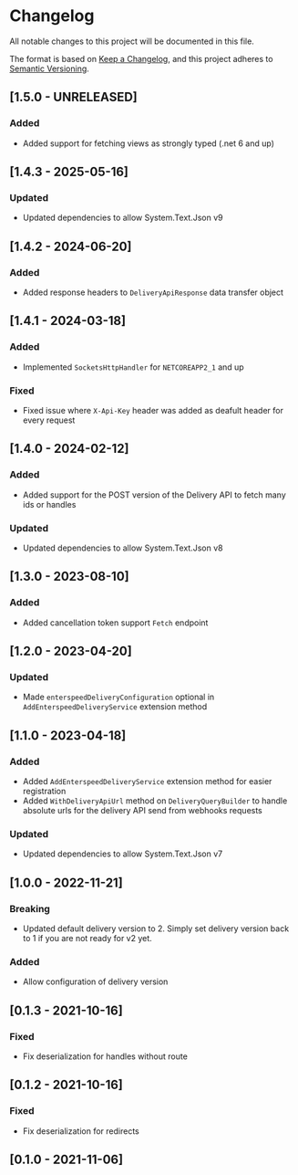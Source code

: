 # Changelog

All notable changes to this project will be documented in this file.

The format is based on [Keep a Changelog](https://keepachangelog.com/en/1.0.0/), and this project adheres to [Semantic Versioning](https://semver.org/spec/v2.0.0.html).


## [1.5.0 - UNRELEASED]
### Added
  - Added support for fetching views as strongly typed (.net 6 and up)
  
## [1.4.3 - 2025-05-16]
### Updated
  - Updated dependencies to allow System.Text.Json v9

## [1.4.2 - 2024-06-20]
### Added
- Added response headers to `DeliveryApiResponse` data transfer object

## [1.4.1 - 2024-03-18]
### Added
- Implemented `SocketsHttpHandler` for `NETCOREAPP2_1` and up

### Fixed
- Fixed issue where `X-Api-Key` header was added as deafult header for every request


## [1.4.0 - 2024-02-12]
### Added
- Added support for the POST version of the Delivery API to fetch many ids or handles

### Updated
  - Updated dependencies to allow System.Text.Json v8

## [1.3.0 - 2023-08-10]
### Added
- Added cancellation token support `Fetch` endpoint

## [1.2.0 - 2023-04-20]
### Updated
- Made `enterspeedDeliveryConfiguration` optional in `AddEnterspeedDeliveryService` extension method

## [1.1.0 - 2023-04-18]
### Added
- Added `AddEnterspeedDeliveryService` extension method for easier registration
- Added `WithDeliveryApiUrl` method on `DeliveryQueryBuilder` to handle absolute urls for the delivery API send from webhooks requests

### Updated
  - Updated dependencies to allow System.Text.Json v7

## [1.0.0 - 2022-11-21]
### Breaking
  - Updated default delivery version to 2. Simply set delivery version back to 1 if you are not ready for v2 yet.

### Added
  - Allow configuration of delivery version

## [0.1.3 - 2021-10-16]
### Fixed
  - Fix deserialization for handles without route

## [0.1.2 - 2021-10-16]
### Fixed
  - Fix deserialization for redirects

## [0.1.0 - 2021-11-06]